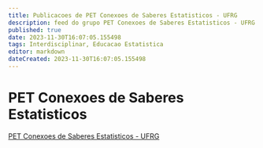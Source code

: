 ```yaml
---
title: Publicacoes de PET Conexoes de Saberes Estatisticos - UFRG
description: feed do grupo PET Conexoes de Saberes Estatisticos - UFRG
published: true
date: 2023-11-30T16:07:05.155498
tags: Interdisciplinar, Educacao Estatistica
editor: markdown
dateCreated: 2023-11-30T16:07:05.155498
---
```


# PET Conexoes de Saberes Estatisticos
[PET Conexoes de Saberes Estatisticos - UFRG](/grupo/25PETConexoesdeSaberesEstatisticosUFRG.md)